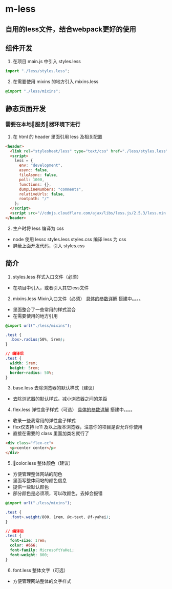 # m-less

## 自用的less文件，结合webpack更好的使用
## 组件开发

1. 在项目 main.js 中引入 styles.less
```js
import "./less/styles.less";
```

2. 在需要使用 mixins 的地方引入 mixins.less
```css
@import "./less/mixins";
```

## 静态页面开发
### 需要在本地服务器环境下进行

1. 在 html 的 header 里面引用 less 及相关配置
```html
<header>
  <link rel="stylesheet/less" type="text/css" href="./less/styles.less" />
  <script>
    less = {
      env: "development",
      async: false,
      fileAsync: false,
      poll: 1000,
      functions: {},
      dumpLineNumbers: "comments",
      relativeUrls: false,
      rootpath: "/"
    };
  </script>
  <script src="//cdnjs.cloudflare.com/ajax/libs/less.js/2.5.3/less.min.js"></script>
</header>
```

2. 生产时将 less 编译为 css
+ node 使用 lessc styles.less styles.css 编译 less 为 css
+ 屏蔽上面开发代码，引入 styles.css

## 简介

1. styles.less  样式入口文件（必须）
- 在项目中引入，或者引入其它less文件

2. mixins.less  Mixin入口文件（必须）
[具体的参数详解](https://ououe.com) 搭建中。。。。
- 里面整合了一些常用的样式混合
- 在需要使用的地方引用
```css
@import url("./less/mixins");

.test {
  .box>.radius(50%, 5rem);
}

// 编译后
.test {
  width: 5rem;
  height: 5rem;
  border-radius: 50%;
}
```

3. base.less  去除浏览器的默认样式（建议）
- 去除浏览器的默认样式，减小浏览器之间的差距

4. flex.less  弹性盒子样式（可选）
[具体的参数详解](https://ououe.com) 搭建中。。。。
- 收录一些我常用的弹性盒子样式
- flex仅支持 ie11 及以上版本浏览器，注意你的项目是否允许你使用
- 直接在需要的 class 里面加类名就行了
```html
<div class="flex-cc">
  <p>center center</p>
</div>
```

5. color.less  整体颜色（建议）
- 方便管理整体网站的配色
- 里面写整体网站的颜色信息
- 提供一些默认颜色
- 部分颜色是必须项，可以改颜色，去掉会报错
```css
@import url("./less/mixins");

.test {
  .font>.weight(800, 1rem, @c-text, @f-yahei);
}

// 编译后
.test {
  font-size: 1rem;
  color: #666;
  font-family: MicrosoftYaHei;
  font-weight: 800;
}
```

6. font.less  整体文字（可选）
- 方便管理网站整体的文字样式